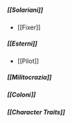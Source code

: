 ##### [[Solariani]]
- [[Fixer]]

##### [[Esterni]]
- [[Pilot]]

##### [[Militocrazia]]

##### [[Coloni]]

##### [[Character Traits]] 